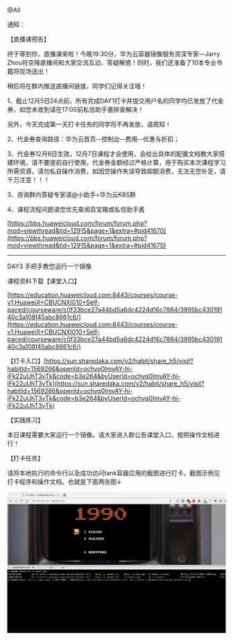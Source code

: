 @All

通知：

【直播课预告】

终于等到你，直播课来啦！今晚19:30分，华为云容器镜像服务资深专家—Jarry Zhou将空降直播间和大家交流互动、答疑解惑！同时，我们还准备了10本专业书籍将现场送出！

稍后将在群内推送直播间链接，同学们记得关注哦！

1、截止12月5日24点前，所有完成DAY1打卡并提交用户名的同学均已发放了代金券，如您未收到请在17:00前私信助手酱排查解决！

另外，今天完成第一天打卡任务的同学将不再发放，请周知！

2、代金券查询路径：华为云首页--控制台--费用--优惠与折扣；

3、代金券12月6日生效，12月7日课程才会使用，会给出具体的配置文档教大家搭建环境，请不要提前自行使用，代金券金额经过严格计算，用于购买本次课程学习所需资源，请勿私自操作消费，如因您操作失误导致超额消费，无法无您补足，请千万注意！！！

3、咨询群内答疑专家请@小助手=华为云K8S群

4、课程流程问题请您优先查阅百宝箱或私信助手酱

[https://bbs.huaweicloud.com/forum/forum.php?mod=viewthread&tid=12915&page=1&extra=#pid41670](https://bbs.huaweicloud.com/forum/forum.php?mod=viewthread&tid=12915&page=1&extra=#pid41670)

----------------------------

DAY3 手把手教您运行一个镜像

课程资料下载【课堂入口】

[https://education.huaweicloud.com:8443/courses/course-v1:HuaweiX+CBUCNXI010+Self-paced/courseware/c0f33bce27a44bd5a6dc4224d16c7884/3995bc43019140c3a108f45abc8661c6/](https://education.huaweicloud.com:8443/courses/course-v1:HuaweiX+CBUCNXI010+Self-paced/courseware/c0f33bce27a44bd5a6dc4224d16c7884/3995bc43019140c3a108f45abc8661c6/)

【打卡入口】[https://sun.sharedaka.com/v2/habit/share_h5/visit?habitId=1569266&openId=ochvq0ImvAY-hi-iFk22uUhT3yTk&code=b3e264&byUserId=ochvq0ImvAY-hi-iFk22uUhT3yTk](https://sun.sharedaka.com/v2/habit/share_h5/visit?habitId=1569266&openId=ochvq0ImvAY-hi-iFk22uUhT3yTk&code=b3e264&byUserId=ochvq0ImvAY-hi-iFk22uUhT3yTk)

【实践练习】

本日课程需要大家运行一个镜像。请大家进入群公告课堂入口，按照操作文档进行！

【打卡任务】

请将本地执行的命令行以及成功访问tank容器应用的截图进行打卡。截图示例见打卡程序和操作文档，也就是下面两张图↓


![](https://raw.githubusercontent.com/latermonk/Container_21DAY/master/DAY03/PNG/DAY0301.png)